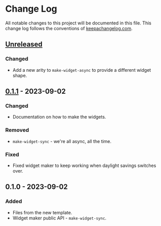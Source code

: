 # Change Log
All notable changes to this project will be documented in this file. This change log follows the conventions of [keepachangelog.com](http://keepachangelog.com/).

## [Unreleased]
### Changed
- Add a new arity to `make-widget-async` to provide a different widget shape.

## [0.1.1] - 2023-09-02
### Changed
- Documentation on how to make the widgets.

### Removed
- `make-widget-sync` - we're all async, all the time.

### Fixed
- Fixed widget maker to keep working when daylight savings switches over.

## 0.1.0 - 2023-09-02
### Added
- Files from the new template.
- Widget maker public API - `make-widget-sync`.

[Unreleased]: https://sourcehost.site/your-name/data-types/compare/0.1.1...HEAD
[0.1.1]: https://sourcehost.site/your-name/data-types/compare/0.1.0...0.1.1
